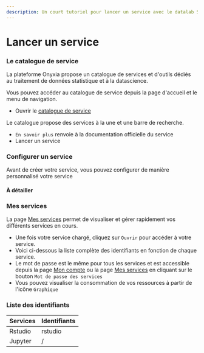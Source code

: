 ```yaml
---
description: Un court tutoriel pour lancer un service avec le datalab SSP Cloud.
---
```


# Lancer un service

### Le catalogue de service

La plateforme Onyxia propose un catalogue de services et d'outils dédiés au traitement de données statistique et à la datascience.

Vous pouvez accéder au catalogue de service depuis la page d'accueil et le menu de navigation.

* Ouvrir le [catalogue de service](https://datalab.sspcloud.fr/my-lab/catalogue/inseefrlab-helm-charts-datascience)

Le catalogue propose des services à la une et une barre de recherche.

* `En savoir plus` renvoie à la documentation officielle du service
* Lancer un service

### Configurer un service

Avant de créer votre service, vous pouvez configurer de manière  personnalisé votre service

#### À détailler

### Mes services

La page [Mes services](https://datalab.sspcloud.fr/my-service) permet de visualiser et gérer rapidement vos différents services en cours.

* Une fois votre service chargé, cliquez sur `Ouvrir` pour accéder à votre service.
* Voici ci-dessous la liste complète des identifiants en fonction de chaque service. 
* Le mot de passe est le même pour tous les services et est accessible depuis la page [Mon compte](https://datalab.sspcloud.fr/account) ou la page [Mes services](https://datalab.sspcloud.fr/my-service) en cliquant sur le bouton `Mot de passe des services`
* Vous pouvez visualiser la consommation de vos ressources à partir de l'icône `Graphique`

### Liste des identifiants

| Services | Identifiants |
| :--- | :--- |
| Rstudio | rstudio |
| Jupyter | / |

